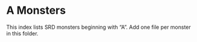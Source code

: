 # A Monsters

This index lists SRD monsters beginning with “A”. Add one file per monster in this folder.

